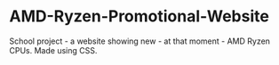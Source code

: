# AMD-Ryzen-Promotional-Website
School project - a website showing new - at that moment - AMD Ryzen CPUs. 
Made using CSS. 
